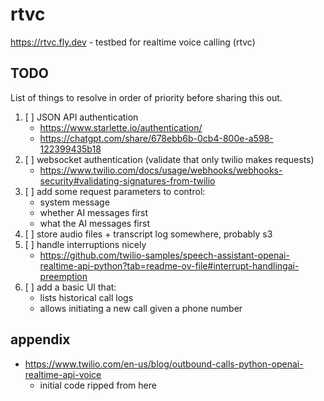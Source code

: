 # rtvc

https://rtvc.fly.dev - testbed for realtime voice calling (rtvc)

## TODO

List of things to resolve in order of priority before sharing this out.

1. [ ] JSON API authentication
    * https://www.starlette.io/authentication/
    * https://chatgpt.com/share/678ebb6b-0cb4-800e-a598-122399435b18
1. [ ] websocket authentication (validate that only twilio makes requests)
    * https://www.twilio.com/docs/usage/webhooks/webhooks-security#validating-signatures-from-twilio
1. [ ] add some request parameters to control:
    * system message
    * whether AI messages first
    * what the AI messages first
1. [ ] store audio files + transcript log somewhere, probably s3
1. [ ] handle interruptions nicely
    * https://github.com/twilio-samples/speech-assistant-openai-realtime-api-python?tab=readme-ov-file#interrupt-handlingai-preemption
1. [ ] add a basic UI that:
    * lists historical call logs
    * allows initiating a new call given a phone number

## appendix

* https://www.twilio.com/en-us/blog/outbound-calls-python-openai-realtime-api-voice
    * initial code ripped from here
